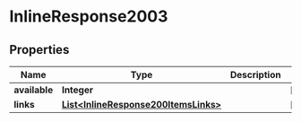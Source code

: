 
# InlineResponse2003

## Properties
Name | Type | Description | Notes
------------ | ------------- | ------------- | -------------
**available** | **Integer** |  |  [optional]
**links** | [**List&lt;InlineResponse200ItemsLinks&gt;**](InlineResponse200ItemsLinks.md) |  |  [optional]



